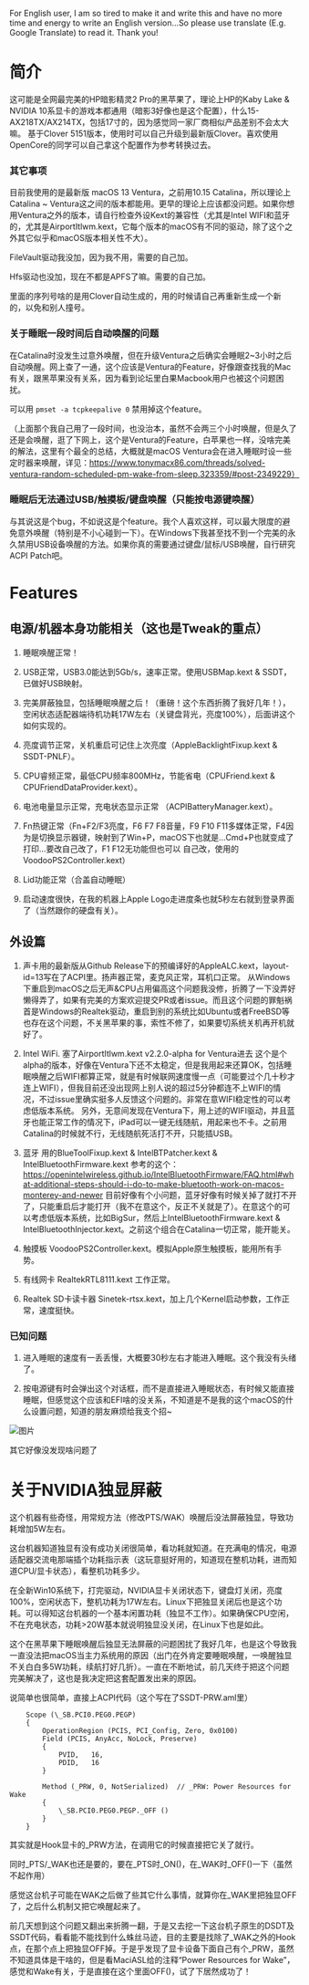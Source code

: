 For English user, I am so tired to make it and write this and have no more time and energy to write an English version...So please use translate (E.g. Google Translate) to read it. Thank you!

# 简介
这可能是全网最完美的HP暗影精灵2 Pro的黑苹果了，理论上HP的Kaby Lake & NVIDIA 10系显卡的游戏本都通用（暗影3好像也是这个配置），什么15-AX218TX/AX214TX，包括17寸的，因为感觉同一家厂商相似产品差别不会太大嘛。
基于Clover 5151版本，使用时可以自己升级到最新版Clover。喜欢使用OpenCore的同学可以自己拿这个配置作为参考转换过去。

### 其它事项

目前我使用的是最新版 macOS 13 Ventura，之前用10.15 Catalina，所以理论上Catalina ~ Ventura这之间的版本都能用。更早的理论上应该都没问题。如果你想用Ventura之外的版本，请自行检查外设Kext的兼容性（尤其是Intel WIFI和蓝牙的，尤其是AirportItlwm.kext，它每个版本的macOS有不同的驱动，除了这个之外其它似乎和macOS版本相关性不大）。

FileVault驱动我没加，因为我不用，需要的自己加。

Hfs驱动也没加，现在不都是APFS了嘛。需要的自己加。

里面的序列号啥的是用Clover自动生成的，用的时候请自己再重新生成一个新的，以免和别人撞号。

### 关于睡眠一段时间后自动唤醒的问题

在Catalina时没发生过意外唤醒，但在升级Ventura之后确实会睡眠2~3小时之后自动唤醒。网上查了一通，这个应该是Ventura的Feature，好像跟查找我的Mac有关，跟黑苹果没有关系，因为看到论坛里白果Macbook用户也被这个问题困扰。

可以用 ```pmset -a tcpkeepalive 0``` 禁用掉这个feature。

（上面那个我自己用了一段时间，也没治本，虽然不会两三个小时唤醒，但是久了还是会唤醒，逛了下网上，这个是Ventura的Feature，白苹果也一样，没啥完美的解法，这里有个最全的总结，大概就是macOS Ventura会在进入睡眠时设一些定时器来唤醒，详见：https://www.tonymacx86.com/threads/solved-ventura-random-scheduled-pm-wake-from-sleep.323359/#post-2349229）

### 睡眠后无法通过USB/触摸板/键盘唤醒（只能按电源键唤醒）
与其说这是个bug，不如说这是个feature。我个人喜欢这样，可以最大限度的避免意外唤醒（特别是不小心碰到一下）。在Windows下我甚至找不到一个完美的永久禁用USB设备唤醒的方法。如果你真的需要通过键盘/鼠标/USB唤醒，自行研究ACPI Patch吧。

# Features
## 电源/机器本身功能相关（这也是Tweak的重点）

1. 睡眠唤醒正常！

2. USB正常，USB3.0能达到5Gb/s，速率正常。使用USBMap.kext & SSDT，已做好USB映射。

3. 完美屏蔽独显，包括睡眠唤醒之后！（重磅！这个东西折腾了我好几年！），空闲状态适配器端待机功耗17W左右（关键盘背光，亮度100%），后面讲这个如何实现的。

4. 亮度调节正常，关机重启可记住上次亮度（AppleBacklightFixup.kext & SSDT-PNLF）。

5. CPU睿频正常，最低CPU频率800MHz，节能省电（CPUFriend.kext & CPUFriendDataProvider.kext）。

6. 电池电量显示正常，充电状态显示正常 （ACPIBatteryManager.kext）。

7. Fn热键正常（Fn+F2/F3亮度，F6 F7 F8音量，F9 F10 F11多媒体正常，F4因为是切换显示器键，映射到了Win+P，macOS下也就是...Cmd+P也就变成了打印...要改自己改了，F1 F12无功能但也可以 自己改，使用的VoodooPS2Controller.kext）

8. Lid功能正常（合盖自动睡眠）

9. 启动速度很快，在我的机器上Apple Logo走进度条也就5秒左右就到登录界面了（当然跟你的硬盘有关）。

## 外设篇

1. 声卡用的最新版从Github Release下的预编译好的AppleALC.kext，layout-id=13写在了ACPI里。扬声器正常，麦克风正常，耳机口正常。
    从Windows下重启到macOS之后无声&CPU占用偏高这个问题我没修，折腾了一下没弄好懒得弄了，如果有完美的方案欢迎提交PR或者issue。而且这个问题的罪魁祸首是Windows的Realtek驱动，重启到别的系统比如Ubuntu或者FreeBSD等也存在这个问题，不关黑苹果的事，索性不修了，如果要切系统关机再开机就好了。

2. Intel WiFi. 塞了AirportItlwm.kext v2.2.0-alpha for Ventura进去
    这个是个alpha的版本，好像在Ventura下还不太稳定，但是我用起来还算OK，包括睡眠唤醒之后WIFI都算正常，就是有时候联网速度慢一点（可能要过个几十秒才连上WIFI），但我目前还没出现网上别人说的超过5分钟都连不上WIFI的情况，不过issue里确实挺多人反馈这个问题的。非常在意WIFI稳定性的可以考虑低版本系统。
    另外，无意间发现在Ventura下，用上述的WIFI驱动，并且蓝牙也能正常工作的情况下，iPad可以一键无线随航，用起来也不卡。之前用Catalina的时候就不行，无线随航死活打不开，只能插USB。
    
3. 蓝牙 用的BlueToolFixup.kext & IntelBTPatcher.kext & IntelBluetoothFirmware.kext
    参考的这个：https://openintelwireless.github.io/IntelBluetoothFirmware/FAQ.html#what-additional-steps-should-i-do-to-make-bluetooth-work-on-macos-monterey-and-newer
    目前好像有个小问题，蓝牙好像有时候关掉了就打不开了，只能重启后才能打开（我不在意这个，反正不关就是了）。在意这个的可以考虑低版本系统，比如BigSur，然后上IntelBluetoothFirmware.kext & IntelBluetoothInjector.kext。之前这个组合在Catalina一切正常，能开能关。

4. 触摸板 VoodooPS2Controller.kext。模拟Apple原生触摸板，能用所有手势。

5. 有线网卡 RealtekRTL8111.kext 工作正常。

6. Realtek SD卡读卡器 Sinetek-rtsx.kext，加上几个Kernel启动参数，工作正常，速度挺快。

### 已知问题

1. 进入睡眠的速度有一丢丢慢，大概要30秒左右才能进入睡眠。这个我没有头绪了。

2. 按电源键有时会弹出这个对话框，而不是直接进入睡眠状态，有时候又能直接睡眠，但感觉这个应该和EFI啥的没关系，不知道是不是我的这个macOS的什么设置问题，知道的朋友麻烦给我支个招~

![图片](https://user-images.githubusercontent.com/18359157/229378490-012d7819-3396-4bc4-82da-eea5e885e194.png)


其它好像没发现啥问题了

# 关于NVIDIA独显屏蔽

这个机器有些奇怪，用常规方法（修改PTS/WAK）唤醒后没法屏蔽独显，导致功耗增加5W左右。

这台机器知道独显有没有成功关闭很简单，看功耗就知道。在充满电的情况，电源适配器交流电那端插个功耗指示表（这玩意挺好用的，知道现在整机功耗，进而知道CPU/显卡状态），看整机功耗多少。

在全新Win10系统下，打完驱动，NVIDIA显卡关闭状态下，键盘灯关闭，亮度100%，空闲状态下，整机功耗为17W左右。Linux下把独显关闭后也是这个功耗。可以得知这台机器的一个基本闲置功耗（独显不工作）。如果确保CPU空闲，不在充电状态，功耗>20W基本就说明独显没关闭，在Linux下也是如此。

这个在黑苹果下睡眠唤醒后独显无法屏蔽的问题困扰了我好几年，也是这个导致我一直没法把macOS当主力系统用的原因（出门在外肯定要睡眠唤醒，一唤醒独显不关白白多5W功耗，续航打好几折）。一直在不断地试，前几天终于把这个问题完美解决了，这也是我决定把这套配置发出来的原因。

说简单也很简单，直接上ACPI代码（这个写在了SSDT-PRW.aml里）

```
    Scope (\_SB.PCI0.PEG0.PEGP)
    {
        OperationRegion (PCIS, PCI_Config, Zero, 0x0100)
        Field (PCIS, AnyAcc, NoLock, Preserve)
        {
            PVID,   16, 
            PDID,   16
        }

        Method (_PRW, 0, NotSerialized)  // _PRW: Power Resources for Wake
        {
            \_SB.PCI0.PEG0.PEGP._OFF ()
        }
    }
```
其实就是Hook显卡的_PRW方法，在调用它的时候直接把它关了就行。

同时_PTS/_WAK也还是要的，要在_PTS时_ON()，在_WAK时_OFF()一下（虽然不起作用）

感觉这台机子可能在WAK之后做了些其它什么事情，就算你在_WAK里把独显OFF了，之后什么机制又把它唤醒起来了。

前几天想到这个问题又翻出来折腾一翻，于是又去挖一下这台机子原生的DSDT及SSDT代码，看看能不能找到什么蛛丝马迹，目的主要是找除了_WAK之外的Hook点，在那个点上把独显OFF掉。于是乎发现了显卡设备下面自己有个_PRW，虽然不知道具体是干啥的，但是看MaciASL给的注释“Power Resources for Wake”，感觉和Wake有关，于是直接在这个里面OFF()，试了下居然成功了！
